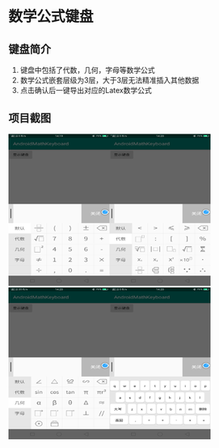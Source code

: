 # 数学公式键盘

## 键盘简介
1. 键盘中包括了代数，几何，字母等数学公式
2. 数学公式嵌套层级为3层，大于3层无法精准插入其他数据
3. 点击确认后一键导出对应的Latex数学公式

## 项目截图
<img src="/ScreenShot/1.png" width="200" height="300"/><img src="/ScreenShot/2.png" width="200" height="300"/>
<img src="/ScreenShot/3.png" width="200" height="300"/><img src="/ScreenShot/4.png" width="200" height="300"/>


